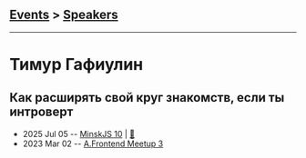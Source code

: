 ## [Events](../README.md) > [Speakers](../speakers.md)
---

# Тимур Гафиулин

## Как расширять свой круг знакомств, если ты интроверт
- 2025 Jul 05 -- [MinskJS 10](https://youtu.be/NoI4IIc3U1w)  | [:notebook:](https://docs.google.com/presentation/d/1DYdwdKVGJeDf1pI0Fte-RR8pfiMeOJ6iaur06WtRy8Y/edit)  
- 2023 Mar 02 -- [A.Frontend Meetup 3](https://youtu.be/L-DLWltHirc)    
